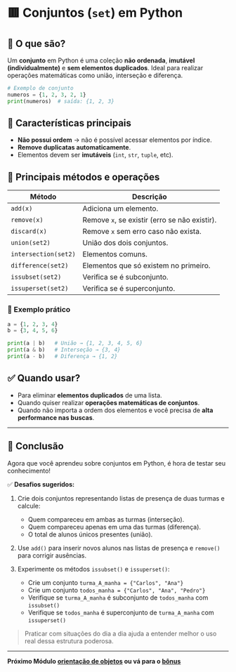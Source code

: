 # 🟥 Conjuntos (`set`) em Python

## 📌 O que são?

Um **conjunto** em Python é uma coleção **não ordenada**, **imutável (individualmente)** e **sem elementos duplicados**. Ideal para realizar operações matemáticas como união, interseção e diferença.

```python
# Exemplo de conjunto
numeros = {1, 2, 3, 2, 1}
print(numeros)  # saída: {1, 2, 3}
```

## 🔑 Características principais

* **Não possui ordem** → não é possível acessar elementos por índice.
* **Remove duplicatas automaticamente**.
* Elementos devem ser **imutáveis** (`int`, `str`, `tuple`, etc).

## 🧰 Principais métodos e operações

| Método               | Descrição                                     |
| -------------------- | --------------------------------------------- |
| `add(x)`             | Adiciona um elemento.                         |
| `remove(x)`          | Remove `x`, se existir (erro se não existir). |
| `discard(x)`         | Remove `x` sem erro caso não exista.          |
| `union(set2)`        | União dos dois conjuntos.                     |
| `intersection(set2)` | Elementos comuns.                             |
| `difference(set2)`   | Elementos que só existem no primeiro.         |
| `issubset(set2)`     | Verifica se é subconjunto.                    |
| `issuperset(set2)`   | Verifica se é superconjunto.                  |

### 🧪 Exemplo prático

```python
a = {1, 2, 3, 4}
b = {3, 4, 5, 6}

print(a | b)   # União → {1, 2, 3, 4, 5, 6}
print(a & b)   # Interseção → {3, 4}
print(a - b)   # Diferença → {1, 2}
```

## ✅ Quando usar?

* Para eliminar **elementos duplicados** de uma lista.
* Quando quiser realizar **operações matemáticas de conjuntos**.
* Quando não importa a ordem dos elementos e você precisa de **alta performance nas buscas**.

---

## 📝 Conclusão

Agora que você aprendeu sobre conjuntos em Python, é hora de testar seu conhecimento!

✅ **Desafios sugeridos:**

1. Crie dois conjuntos representando listas de presença de duas turmas e calcule:

   * Quem compareceu em ambas as turmas (interseção).
   * Quem compareceu apenas em uma das turmas (diferença).
   * O total de alunos únicos presentes (união).

2. Use `add()` para inserir novos alunos nas listas de presença e `remove()` para corrigir ausências.

3. Experimente os métodos `issubset()` e `issuperset()`:

   * Crie um conjunto `turma_A_manha = {"Carlos", "Ana"}`
   * Crie um conjunto `todos_manha = {"Carlos", "Ana", "Pedro"}`
   * Verifique se `turma_A_manha` é subconjunto de `todos_manha` com `issubset()`
   * Verifique se `todos_manha` é superconjunto de `turma_A_manha` com `issuperset()`

> Praticar com situações do dia a dia ajuda a entender melhor o uso real dessa estrutura poderosa.

---

**Próximo Módulo [orientação de objetos](../4.%20orientacao_objetos/readme.md) ou vá para o [bônus](./bonus.md)**